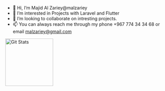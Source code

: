 - 👋 Hi, I’m Majid Al Zariey@malzariey
- 👀 I’m interested in Projects with Laravel and Flutter
- 💞️ I’m looking to collaborate on intresting projects.
- 📫 You can always reach me through my phone +967 774 34 34 68 or email malzariey@gmail.com

<a href="https://github.com/malzariey"><img alt="Git Stats" src="https://github-readme-stats.vercel.app/api?username=malzariey&show_icons=true" height="150" /></a>

<!---
malzariey/malzariey is a ✨ special ✨ repository because its `README.md` (this file) appears on your GitHub profile.
You can click the Preview link to take a look at your changes.
--->
